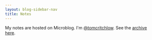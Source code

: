 ```yaml
---
layout: blog-sidebar-nav
title: Notes
---
```


My notes are hosted on Microblog. I'm [@tomcritchlow](https://micro.blog/tomcritchlow). See the [archive here](https://notes.tomcritchlow.com/archive/).

<script type="text/javascript" src="https://micro.blog/sidebar.js?username=tomcritchlow&count=100"></script>

<script>
/*
fetch("https://notes.tomcritchlow.com/feed.json", {mode: 'no-cors'})
    .then((response) => {return response.json()})
    .then((data) => {
        console.log(data);
    });
*/
</script>

<style>
/* CSS rules for the micro.blog sidebar.js content */

/* This is for the whole feed. */
.microblog_timeline {
  margin: 0 auto;
  max-width: 800px;
  width: 90%
}

/* This is for individual posts. */
.microblog_post {
  background-color: #fff;
  box-shadow: 0 10px 25px 0 #e8e8e8;
  font-size: larger;
  margin: 2.5em 0;
  padding: 0.1em 1em 1em 1em;
}

/* This is for images in individual posts. */
.microblog_text > p > a > img {
  width: 100%;
}

/* This is for the timestamp. */
.microblog_time {
  background-color: #373fff;
  color: #fff;
  float: right;
  font-size: small;
  padding: 5px 10px;
}
</style>